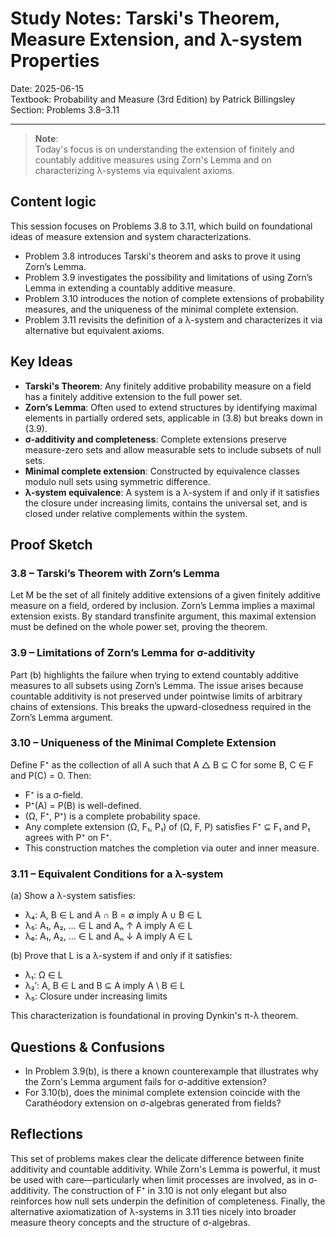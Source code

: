 # Study Notes: Tarski's Theorem, Measure Extension, and λ-system Properties

Date: 2025-06-15  
Textbook: Probability and Measure (3rd Edition) by Patrick Billingsley  
Section: Problems 3.8–3.11  

---

> **Note**:  
> Today's focus is on understanding the extension of finitely and countably additive measures using Zorn's Lemma and on characterizing λ-systems via equivalent axioms.

## Content logic

This session focuses on Problems 3.8 to 3.11, which build on foundational ideas of measure extension and system characterizations.

- Problem 3.8 introduces Tarski's theorem and asks to prove it using Zorn’s Lemma.
- Problem 3.9 investigates the possibility and limitations of using Zorn’s Lemma in extending a countably additive measure.
- Problem 3.10 introduces the notion of complete extensions of probability measures, and the uniqueness of the minimal complete extension.
- Problem 3.11 revisits the definition of a λ-system and characterizes it via alternative but equivalent axioms.

## Key Ideas

- **Tarski's Theorem**: Any finitely additive probability measure on a field has a finitely additive extension to the full power set.
- **Zorn’s Lemma**: Often used to extend structures by identifying maximal elements in partially ordered sets, applicable in (3.8) but breaks down in (3.9).
- **σ-additivity and completeness**: Complete extensions preserve measure-zero sets and allow measurable sets to include subsets of null sets.
- **Minimal complete extension**: Constructed by equivalence classes modulo null sets using symmetric difference.
- **λ-system equivalence**: A system is a λ-system if and only if it satisfies the closure under increasing limits, contains the universal set, and is closed under relative complements within the system.

## Proof Sketch

### 3.8 – Tarski’s Theorem with Zorn’s Lemma

Let M be the set of all finitely additive extensions of a given finitely additive measure on a field, ordered by inclusion. Zorn’s Lemma implies a maximal extension exists. By standard transfinite argument, this maximal extension must be defined on the whole power set, proving the theorem.

### 3.9 – Limitations of Zorn’s Lemma for σ-additivity

Part (b) highlights the failure when trying to extend countably additive measures to all subsets using Zorn’s Lemma. The issue arises because countable additivity is not preserved under pointwise limits of arbitrary chains of extensions. This breaks the upward-closedness required in the Zorn’s Lemma argument.

### 3.10 – Uniqueness of the Minimal Complete Extension

Define F⁺ as the collection of all A such that A △ B ⊆ C for some B, C ∈ F and P(C) = 0. Then:

- F⁺ is a σ-field.
- P⁺(A) = P(B) is well-defined.
- (Ω, F⁺, P⁺) is a complete probability space.
- Any complete extension (Ω, F₁, P₁) of (Ω, F, P) satisfies F⁺ ⊆ F₁ and P₁ agrees with P⁺ on F⁺.
- This construction matches the completion via outer and inner measure.

### 3.11 – Equivalent Conditions for a λ-system

(a) Show a λ-system satisfies:

- λ₄: A, B ∈ L and A ∩ B = ∅ imply A ∪ B ∈ L
- λ₅: A₁, A₂, … ∈ L and Aₙ ↑ A imply A ∈ L
- λ₆: A₁, A₂, … ∈ L and Aₙ ↓ A imply A ∈ L

(b) Prove that L is a λ-system if and only if it satisfies:

- λ₁: Ω ∈ L
- λ₂′: A, B ∈ L and B ⊆ A imply A \ B ∈ L
- λ₅: Closure under increasing limits

This characterization is foundational in proving Dynkin's π-λ theorem.

## Questions & Confusions

- In Problem 3.9(b), is there a known counterexample that illustrates why the Zorn's Lemma argument fails for σ-additive extension?
- For 3.10(b), does the minimal complete extension coincide with the Carathéodory extension on σ-algebras generated from fields?

## Reflections

This set of problems makes clear the delicate difference between finite additivity and countable additivity. While Zorn's Lemma is powerful, it must be used with care—particularly when limit processes are involved, as in σ-additivity. The construction of F⁺ in 3.10 is not only elegant but also reinforces how null sets underpin the definition of completeness. Finally, the alternative axiomatization of λ-systems in 3.11 ties nicely into broader measure theory concepts and the structure of σ-algebras.
